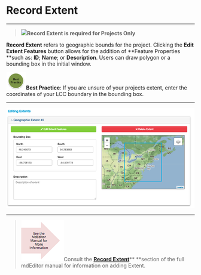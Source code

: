 # Record Extent

---

> ![](blob:https://www.gitbook.com/7e349c81-3b89-44ae-8c6a-1ad5d96ba52a)**Record Extent is required for Projects Only**

**Record Extent** refers to geographic bounds for the project. Clicking the **Edit Extent Features** button allows for the addition of **Feature Properties **such as: **ID**; **Name**; or **Description**. Users can draw polygon or a bounding box in the initial window.

![](/assets/best_practice_small.png)**Best Practice**: If you are unsure of your projects extent, enter the coordinates of your LCC boundary in the bounding box.

---

![](/assets/ExtentScreenshot.png)

---

> ![](/assets/see_full_manual_for.png)Consult the [**Record Extent**](https://adiwg.gitbooks.io/mdeditor/content/record/edit/record-extent.html)** **section of the full mdEditor manual for information on adding Extent.



